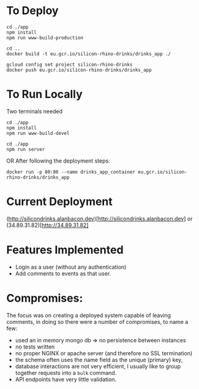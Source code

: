 

# To Deploy

```
cd ./app
npm install
npm run www-build-production

cd ..
docker build -t eu.gcr.io/silicon-rhino-drinks/drinks_app ./

gcloud config set project silicon-rhino-drinks
docker push eu.gcr.io/silicon-rhino-drinks/drinks_app
```

# To Run Locally

Two terminals needed
```
cd ./app
npm install
npm run www-build-devel
```

```
cd ./app
npm run server
```

OR After following the deployment steps:

```
docker run -p 80:80 --name drinks_app_container eu.gcr.io/silicon-rhino-drinks/drinks_app 
```

# Current Deployment

(http://silicondrinks.alanbacon.dev)[http://silicondrinks.alanbacon.dev]
or
(34.89.31.82)[http://34.89.31.82]

# Features Implemented

 - Login as a user (without any authentication)
 - Add comments to events as that user.

# Compromises:

The focus was on creating a deployed system capable of leaving comments, in doing so there were a number of compromises, to name a few:

 - used an in memory mongo db => no persistence between instances
 - no tests written
 - no proper NGINX or apache server (and therefore no SSL termination)
 - the schema often uses the name field as the unique (primary) key,
 - database interactions are not very efficient, I usually like to group together requests into a `bulk` command.
 - API endpoints have very little validation.
 

